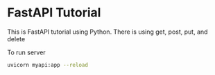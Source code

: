 # FastAPI Tutorial

This is FastAPI tutorial using Python.
There is using get, post, put, and delete

To run server

```bash
uvicorn myapi:app --reload
```
